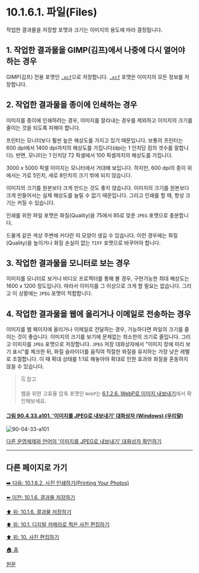 # 10.1.6.1. 파일(Files)
작업한 결과물을 저장할 포맷과 크기는 이미지의 용도에 따라 결정됩니다.

## 1. 작업한 결과물을 GIMP(김프)에서 나중에 다시 열어야 하는 경우
GIMP(김프) 전용 포맷인 [`.xcf`](./19-glossaryx-xcf.md)으로 저장합니다. [`.xcf`](./19-glossaryx-xcf.md) 포맷은 이미지의 모든 정보를 저장합니다.

## 2. 작업한 결과물을 종이에 인쇄하는 경우
이미지를 종이에 인쇄하려는 경우, 이미지를 잘라내는 경우를 제외하고 이미지의 크기를 줄이는 것을 되도록 피해야 합니다.

프린터는 모니터보다 훨씬 높은 해상도를 가지고 있기 때문입니다. 보통의 프린터는 600 dpi에서 1400 dpi까지의 해상도를 가집니다(dpi는 1 인치당 점의 갯수를 말합니다). 반면, 모니터는 1 인치당 72 픽셀에서 100 픽셀까지의 해상도를 가집니다.

3000 x 5000 픽셀 이미지는 모니터에서 거대해 보입니다. 하지만, 600 dpi의 종이 위에서는 가로 5인치, 세로 8인치의 크기 밖에 되지 않습니다.

이미지의 크기를 원본보다 크게 만드는 것도 좋지 않습니다. 이미지의 크기를 원본보다 크게 만들어서는 실제 해상도를 늘릴 수 없기 때문입니다. 그리고 인쇄를 할 때, 항상 크기는 커질 수 있습니다.

인쇄를 위한 파일 포맷은 화질(Quality)을 75에서 85로 맞춘 `JPEG` 포맷으로 충분합니다.

드물게 같은 색상 주변에 커다란 띠 모양이 생길 수 있습니다. 이런 경우에는 화질(Quality)을 높이거나 화질 손실이 없는 `TIFF` 포맷으로 바꾸어야 합니다.

## 3. 작업한 결과물을 모니터로 보는 경우
이미지를 모니터로 보거나 비디오 프로젝터를 통해 볼 경우, 구현가능한 최대 해상도는 1600 x 1200 정도입니다. 따라서 이미지를 그 이상으로 크게 할 필요는 없습니다. 그리고 이 상황에는 `JPEG` 포맷이 적합합니다.

## 4. 작업한 결과물을 웹에 올리거나 이메일로 전송하는 경우
이미지를 웹 페이지에 올리거나 이메일로 전달하는 경우, 가능하다면 파일의 크기를 줄이는 것이 좋습니다. 이미지의 크기를 보기에 문제없는 최소한의 크기로 줄입니다. 그리고 이미지를 `JPEG` 포맷으로 저장합니다. `JPEG` 저장 대화상자에서 "이미지 창에 미리 보기 표시"를 체크한 뒤, 화질 슬라이더를 움직여 적절한 화질을 유지하는 가장 낮은 레벨로 조절합니다. 이 때 확대 상태를 1:1로 해놓아야 확대로 인한 효과와 화질을 혼동하지 않을 수 있습니다.

> 🗒️ 참고
> 
> 웹을 위한 고효율 압축 포맷인 `WebP`는 [6.1.2.6. WebP로 이미지 내보내기](./06-01-02-06-export_image_as_webp.md)에서 확인해보세요.

<a id="90-04-33-a101"></a>

#### [그림 90.4.33.a101. '이미지를 JPEG로 내보내기' 대화상자 (Windows) (우리말)](./90-04-33-export_image_as_jpeg.md#90-04-33-a101)
![90-04-33-a101](https://github.com/wonder13662/gimp/assets/15767104/b1e96240-69ca-44e6-90a5-782059a2d383)

[다른 운영체제와 언어의 '이미지를 JPEG로 내보내기' 대화상자 확인하기](./90-04-33-export_image_as_jpeg.md#90-04-33-a102)

***

## 다른 페이지로 가기

[➡️ 다음: 10.1.6.2. 사진 인쇄하기(Printing Your Photos)](./10-01-06-02-printing_your_photos.md)

[⬅️ 이전: 10.1.6. 결과물 저장하기](./10-01-06-00-saving_your_results.md)

[⬆️ 위: 10.1.6. 결과물 저장하기](./10-01-06-00-saving_your_results.md)

[⬆️ 위: 10.1. 디지털 카메라로 찍은 사진 편집하기](./10-01-00-working-with-digital-camera-photos.md)

[⬆️ 위: 10. 사진 편집하기](./10-00-enhancing-photographs.md)

[🏠 홈](./00-home.md)

[원문](https://docs.gimp.org/2.10/ko/gimp-imaging-photos.html#gimp-using-photography-files)
